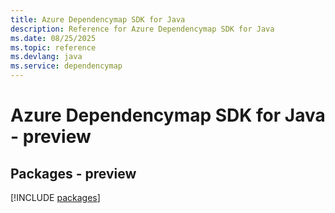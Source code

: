 ```yaml
---
title: Azure Dependencymap SDK for Java
description: Reference for Azure Dependencymap SDK for Java
ms.date: 08/25/2025
ms.topic: reference
ms.devlang: java
ms.service: dependencymap
---
```

# Azure Dependencymap SDK for Java - preview
## Packages - preview
[!INCLUDE [packages](dependencymap-index.md)]